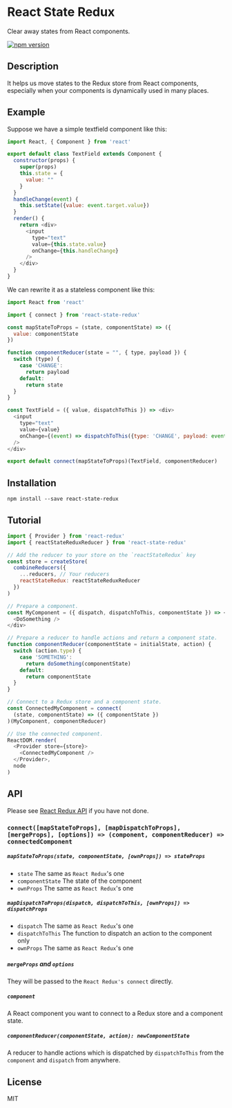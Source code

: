React State Redux
====
Clear away states from React components.  

[![npm version](https://badge.fury.io/js/react-state-redux.svg)](https://badge.fury.io/js/react-state-redux)

## Description
It helps us move states to the Redux store from React components, especially when your components is dynamically used in many places.  

## Example
Suppose we have a simple textfield component like this:  
```javascript
import React, { Component } from 'react'

export default class TextField extends Component {
  constructor(props) {
    super(props)
    this.state = {
      value: ""
    }
  }
  handleChange(event) {
    this.setState({value: event.target.value})
  }
  render() {
    return <div>
      <input
        type="text"
        value={this.state.value}
        onChange={this.handleChange}
      />
    </div>
  }
}
```
We can rewrite it as a stateless component like this:  
```javascript
import React from 'react'

import { connect } from 'react-state-redux'

const mapStateToProps = (state, componentState) => ({
  value: componentState
})

function componentReducer(state = "", { type, payload }) {
  switch (type) {
    case 'CHANGE':
      return payload
    default:
      return state
  }
}

const TextField = ({ value, dispatchToThis }) => <div>
  <input
    type="text"
    value={value}
    onChange={(event) => dispatchToThis({type: 'CHANGE', payload: event.target.value})}
  />
</div>

export default connect(mapStateToProps)(TextField, componentReducer)
```

## Installation
`npm install --save react-state-redux`  

## Tutorial
```javascript
import { Provider } from 'react-redux'
import { reactStateReduxReducer } from 'react-state-redux'

// Add the reducer to your store on the `reactStateRedux` key
const store = createStore(
  combineReducers({
    ...reducers, // Your reducers
    reactStateRedux: reactStateReduxReducer
  })
)

// Prepare a component.
const MyComponent = ({ dispatch, dispatchToThis, componentState }) => <div>
  <DoSomething />
</div>

// Prepare a reducer to handle actions and return a component state.
function componentReducer(componentState = initialState, action) {
  switch (action.type) {
    case 'SOMETHING':
      return doSomething(componentState)
    default:
      return componentState
  }
}

// Connect to a Redux store and a component state.
const ConnectedMyComponent = connect(
  (state, componentState) => ({ componentState })
)(MyComponent, componentReducer)

// Use the connected component.
ReactDOM.render(
  <Provider store={store}>
    <ConnectedMyComponent />
  </Provider>,
  node
)
```

## API
Please see [React Redux API](https://github.com/reactjs/react-redux/blob/master/docs/api.md#arguments) if you have not done.  

### `connect([mapStateToProps], [mapDispatchToProps], [mergeProps], [options]) => (component, componentReducer) => connectedComponent`

##### `mapStateToProps(state, componentState, [ownProps]) => stateProps`
- `state` The same as `React Redux`'s one
- `componentState` The state of the component
- `ownProps` The same as `React Redux`'s one

##### `mapDispatchToProps(dispatch, dispatchToThis, [ownProps]) => dispatchProps`
- `dispatch` The same as `React Redux`'s one
- `dispatchToThis` The function to dispatch an action to the component only
- `ownProps` The same as `React Redux`'s one

##### `mergeProps` and `options`
They will be passed to the `React Redux's connect` directly.  

##### `component`
A React component you want to connect to a Redux store and a component state.  

##### `componentReducer(componentState, action): newComponentState`
A reducer to handle actions which is dispatched by `dispatchToThis` from the `component` and `dispatch` from anywhere.  

## License
MIT
